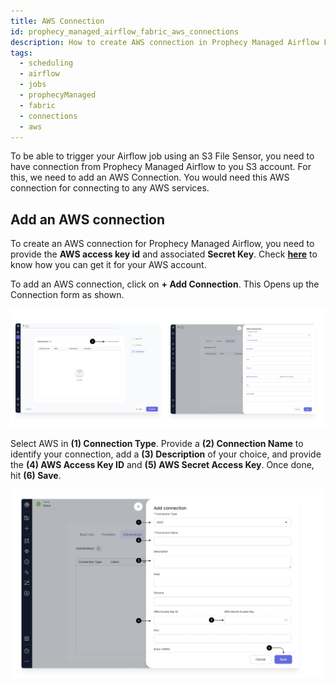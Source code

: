 ```yaml
---
title: AWS Connection
id: prophecy_managed_airflow_fabric_aws_connections
description: How to create AWS connection in Prophecy Managed Airflow Fabric
tags:
  - scheduling
  - airflow
  - jobs
  - prophecyManaged
  - fabric
  - connections
  - aws
---
```


To be able to trigger your Airflow job using an S3 File Sensor, you need to have connection from Prophecy Managed Airflow to you S3 account. For this, we need to add an AWS Connection. You would need this AWS connection for connecting to any AWS services.

## Add an AWS connection

To create an AWS connection for Prophecy Managed Airflow, you need to provide the **AWS access key id** and associated **Secret Key**. Check **[here](https://docs.aws.amazon.com/IAM/latest/UserGuide/id_credentials_access-keys.html)** to know how you can get it for your AWS account.

To add an AWS connection, click on **+ Add Connection**. This Opens up the Connection form as shown.

![Add_connection](../img/Add_Connection.png)

Select AWS in **(1) Connection Type**. Provide a **(2) Connection Name** to identify your connection, add a **(3) Description** of your choice, and provide the **(4) AWS Access Key ID** and **(5) AWS Secret Access Key**. Once done, hit **(6) Save**.

![AWS_connection](../img/AWS_Connection.png)

